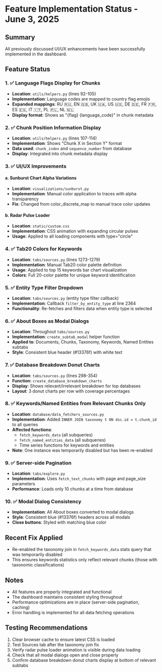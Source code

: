 # Feature Implementation Status - June 3, 2025

## Summary
All previously discussed UI/UX enhancements have been successfully implemented in the dashboard.

## Feature Status

### 1. ✅ Language Flags Display for Chunks
- **Location**: `utils/helpers.py` (lines 92-105)
- **Implementation**: Language codes are mapped to country flag emojis
- **Expanded mappings**: RU 🇷🇺, EN 🇬🇧, UK 🇺🇦, US 🇺🇸, DE 🇩🇪, FR 🇫🇷, ES 🇪🇸, IT 🇮🇹, PL 🇵🇱, NL 🇳🇱
- **Display format**: Shows as "{flag} {language_code}" in chunk metadata

### 2. ✅ Chunk Position Information Display
- **Location**: `utils/helpers.py` (lines 107-114)
- **Implementation**: Shows "Chunk X in Section Y" format
- **Data used**: `chunk_index` and `sequence_number` from database
- **Display**: Integrated into chunk metadata display

### 3. ✅ UI/UX Improvements
#### a. Sunburst Chart Alpha Variations
- **Location**: `visualizations/sunburst.py`
- **Implementation**: Manual color application to traces with alpha transparency
- **Fix**: Changed from color_discrete_map to manual trace color updates

#### b. Radar Pulse Loader
- **Location**: `static/custom.css`
- **Implementation**: CSS animation with expanding circular pulses
- **Usage**: Applied to all loading components with type="circle"

### 4. ✅ Tab20 Colors for Keywords
- **Location**: `tabs/sources.py` (lines 1273-1279)
- **Implementation**: Manual Tab20 color palette definition
- **Usage**: Applied to top 15 keywords bar chart visualization
- **Colors**: Full 20-color palette for unique keyword identification

### 5. ✅ Entity Type Filter Dropdown
- **Location**: `tabs/sources.py` (entity type filter callback)
- **Implementation**: Callback `filter_by_entity_type` at line 2364
- **Functionality**: Re-fetches and filters data when entity type is selected

### 6. ✅ About Boxes as Modal Dialogs
- **Location**: Throughout `tabs/sources.py`
- **Implementation**: `create_subtab_modal` helper function
- **Applied to**: Documents, Chunks, Taxonomy, Keywords, Named Entities subtabs
- **Style**: Consistent blue header (#13376f) with white text

### 7. ✅ Database Breakdown Donut Charts
- **Location**: `tabs/sources.py` (lines 298-354)
- **Function**: `create_database_breakdown_charts`
- **Display**: Shows relevant/irrelevant breakdown for top databases
- **Layout**: 3 donut charts per row with coverage percentages

### 8. ✅ Keywords/Named Entities from Relevant Chunks Only
- **Location**: `database/data_fetchers_sources.py`
- **Implementation**: Added `INNER JOIN taxonomy t ON dsc.id = t.chunk_id` to all queries
- **Affected functions**:
  - `fetch_keywords_data` (all subqueries)
  - `fetch_named_entities_data` (all subqueries)
  - Time series functions for keywords and entities
- **Note**: One instance was temporarily disabled but has been re-enabled

### 9. ✅ Server-side Pagination
- **Location**: `tabs/explore.py`
- **Implementation**: Uses `fetch_text_chunks` with page and page_size parameters
- **Performance**: Loads only 10 chunks at a time from database

### 10. ✅ Modal Dialog Consistency
- **Implementation**: All About boxes converted to modal dialogs
- **Style**: Consistent blue (#13376f) headers across all modals
- **Close buttons**: Styled with matching blue color

## Recent Fix Applied
- Re-enabled the taxonomy join in `fetch_keywords_data` stats query that was temporarily disabled
- This ensures keywords statistics only reflect relevant chunks (those with taxonomic classifications)

## Notes
- All features are properly integrated and functional
- The dashboard maintains consistent styling throughout
- Performance optimizations are in place (server-side pagination, caching)
- Error handling is implemented for all data fetching operations

## Testing Recommendations
1. Clear browser cache to ensure latest CSS is loaded
2. Test Sources tab after the taxonomy join fix
3. Verify radar pulse loader animation is visible during data loading
4. Check that all modal dialogs open and close properly
5. Confirm database breakdown donut charts display at bottom of relevant subtabs